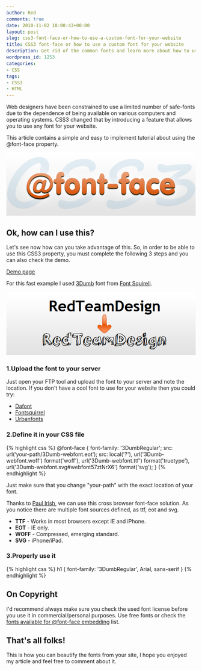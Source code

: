 ```yaml
---
author: Red
comments: true
date: 2010-11-02 18:00:43+00:00
layout: post
slug: css3-font-face-or-how-to-use-a-custom-font-for-your-website
title: CSS3 font-face or how to use a custom font for your website
description: Get rid of the common fonts and learn more about how to use a custom font for your website.
wordpress_id: 1253
categories:
- CSS
tags:
- CSS3
- HTML
---
```


Web designers have been constrained to use a limited number of safe-fonts due to the dependence of being available on various computers and operating systems. CSS3 changed that by introducing a feature that allows you to use any font for your website.

This article contains a simple and easy to implement tutorial  about using the @font-face property.

[![](/dist/uploads/2010/10/css3-font-face.png)](http://www.red-team-design.com/css3-font-face-or-how-to-use-a-custom-font-for-your-website)

<!-- more -->

## Ok, how can I use this?

Let's see now how can you take advantage of this. So, in order to be able to use this CSS3 property, you must complete the following 3 steps and you can also check the demo.

[Demo page](/dist/uploads/2010/10/css-font-face-demo.html)

For this fast example I used [3Dumb](http://www.fontsquirrel.com/fonts/3Dumb) font from [Font Squirell](http://www.fontsquirrel.com/).

![](/dist/uploads/2010/10/font-face-example.png)

### 1.Upload the font to your server

Just open your FTP tool and upload the font to your server and note the location. If you don't have a cool font to use for your website then you could try:
	
  * [Dafont](http://www.dafont.com/)	
  * [Fontsquirrel](http://www.fontsquirrel.com/)	
  * [Urbanfonts](http://www.urbanfonts.com/)

### 2.Define it in your CSS file
    
{% highlight css %}
@font-face {
  font-family: '3DumbRegular';
  src: url(‘your-path/3Dumb-webfont.eot’);
  src: local('?'), url('3Dumb-webfont.woff') format('woff'), url('3Dumb-webfont.ttf') format('truetype'), url('3Dumb-webfont.svg#webfont57ztNrX6') format('svg');
}
{% endhighlight %}

Just make sure that you change "your-path" with the exact location of your font.

Thanks to [Paul Irish](http://paulirish.com/2009/bulletproof-font-face-implementation-syntax/), we can use this cross browser font-face solution. As you notice there are multiple font sources defined, as ttf, eot and svg.

  * **TTF** - Works in most browsers except IE and iPhone.	
  * **EOT** - IE only.	
  * **WOFF** - Compressed, emerging standard.	
  * **SVG** - iPhone/iPad.

### 3.Properly use it

{% highlight css %}
h1 {
  font-family: '3DumbRegular', Arial, sans-serif
}
{% endhighlight %}      

## On Copyright

I'd recommend always make sure you check the used font license before you use it in commercial/personal purposes. Use free fonts or check the [fonts available for @font-face embedding](http://webfonts.info/wiki/index.php?title=Fonts_available_for_@font-face_embedding) list.

## That's all folks!

This is how you can beautify the fonts from your site, I hope you enjoyed my article and feel free to comment about it.